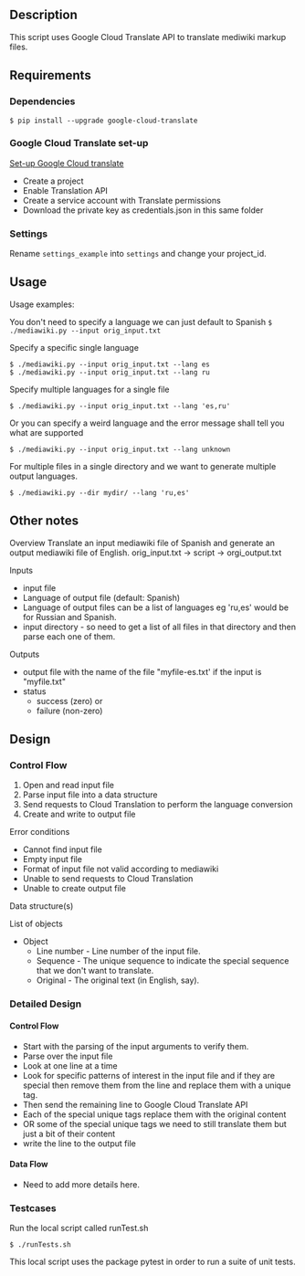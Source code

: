 ## Description

This script uses Google Cloud Translate API to translate mediwiki markup files.

## Requirements

### Dependencies

```
$ pip install --upgrade google-cloud-translate
```

### Google Cloud Translate set-up
[Set-up Google Cloud translate](https://cloud.google.com/translate/docs/quickstart-v3)
- Create a project
- Enable Translation API
- Create a service account with Translate permissions
- Download the private key as credentials.json in this same folder

### Settings

Rename ``settings_example`` into ``settings`` and change your project_id.

## Usage

Usage examples:

You don't need to specify a language we can just default to Spanish
``$ ./mediawiki.py --input orig_input.txt``

Specify a specific single language
```
$ ./mediawiki.py --input orig_input.txt --lang es
$ ./mediawiki.py --input orig_input.txt --lang ru
```

Specify multiple languages for a single file
```
$ ./mediawiki.py --input orig_input.txt --lang 'es,ru'
```

Or you can specify a weird language and the error message shall tell you what are supported
```
$ ./mediawiki.py --input orig_input.txt --lang unknown
```

For multiple files in a single directory and we want to generate multiple output languages.
```
$ ./mediawiki.py --dir mydir/ --lang 'ru,es'
```

## Other notes

Overview
Translate an input mediawiki file of Spanish and generate an output mediawiki file of English.
orig_input.txt -> script -> orgi_output.txt

Inputs
- input file
- Language of output file (default: Spanish)
- Language of output files can be a list of languages eg 'ru,es' would be for Russian and Spanish.
- input directory - so need to get a list of all files in that directory and then parse each one of them.

Outputs
- output file with the name of the file "myfile-es.txt' if the input is "myfile.txt"
- status
  - success (zero) or
  - failure (non-zero)


## Design

### Control Flow

1. Open and read input file
2. Parse input file into a data structure
3. Send requests to Cloud Translation to perform the language conversion
4. Create and write to output file

Error conditions
- Cannot find input file
- Empty input file
- Format of input file not valid according to mediawiki
- Unable to send requests to Cloud Translation
- Unable to create output file

Data structure(s)

List of objects
- Object
  - Line number - Line number of the input file.
  - Sequence - The unique sequence to indicate the special sequence that we don't want to translate.
  - Original - The original text (in English, say).

### Detailed Design

#### Control Flow
- Start with the parsing of the input arguments to verify them.
- Parse over the input file
- Look at one line at a time
- Look for specific patterns of interest in the input file and if they are special then remove them from the line and replace them with a unique tag.
- Then send the remaining line to Google Cloud Translate API
- Each of the special unique tags replace them with the original content
- OR some of the special unique tags we need to still translate them but just a bit of their content
- write the line to the output file

#### Data Flow
- Need to add more details here.

### Testcases

Run the local script called runTest.sh

``$ ./runTests.sh``

This local script uses the package pytest in order to run a suite of unit tests.

